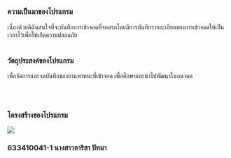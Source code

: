 ## 
### ความเป็นมาของโปรแกรม
เนื่องด้วยดิฉันสนใจที่จะบันทึกการเข้าจอดที่จอดรถโดยมีการบันทึกรายละเอียดของการเข้าจอดให้เป็นเวลาไว้เพื่อให้เกิดความปลอดภัย
<br/><br/>
### วัตถุประสงค์ของโปรแกรม
เพื่อจัดการและจดบันทึกของยานพาหนะที่เข้าจอด เพื่อศึกษาและนำไปพัฒนาในอนาคต

<br/><br/>
### โครงสร้างของโปรแกรม

[![](https://mermaid.ink/img/pako:eNp1kktvwjAQhP-K5VMq4NBr2lOBVkh9SVScLKHFXqiFH2jt9CGa_147CWraBp-c-WbGyTpHLr1CXnJpIISZhh2BFY6l9Uw-P7Drr8mE3Xqyl7_1ko0saFdctHLjyN4Abzhdrv6oEii0UnNSC46tktcox9ab6NbSaLk_tTbIeFD_US1cs2n7cn-_7v6x2GG8YgFjv-qGwKlB8pDmYAbJ1BtPg2QGERduEL1oew7l1FMVz8YGWN0fXTfg_tduvDds_nHwFItUD3ek1Urj-0-cj7lFShem0mU3UcHjK1oUvExbhVuoTBRcuDpZq4NKLzlXOnri5RZMwDGHKvrlp5O8jFThydT9M52r_gZJerN6)](https://mermaid.live/edit#pako:eNp1kktvwjAQhP-K5VMq4NBr2lOBVkh9SVScLKHFXqiFH2jt9CGa_147CWraBp-c-WbGyTpHLr1CXnJpIISZhh2BFY6l9Uw-P7Drr8mE3Xqyl7_1ko0saFdctHLjyN4Abzhdrv6oEii0UnNSC46tktcox9ab6NbSaLk_tTbIeFD_US1cs2n7cn-_7v6x2GG8YgFjv-qGwKlB8pDmYAbJ1BtPg2QGERduEL1oew7l1FMVz8YGWN0fXTfg_tduvDds_nHwFItUD3ek1Urj-0-cj7lFShem0mU3UcHjK1oUvExbhVuoTBRcuDpZq4NKLzlXOnri5RZMwDGHKvrlp5O8jFThydT9M52r_gZJerN6)

### 633410041-1 นางสาวอาริสา ปัทมา
